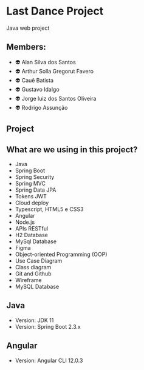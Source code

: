 # Last Dance Project

Java web project 

## Members:

<p>
    <ul>
        <li>👽 Alan Silva dos Santos</li>
        <li>👽 Arthur Solla Gregorut Favero</li>
        <li>👽 Cauê Batista</li>
        <li>👽 Gustavo Idalgo</li>
        <li>👽 Jorge luiz dos Santos Oliveira</li>
        <li>👽 Rodrigo Assunção</li>
    </ul>
</p>

## Project


## What are we using in this project?
- Java
- Spring Boot
- Spring Security
- Spring MVC
- Spring Data JPA
- Tokens JWT
- Cloud deploy
- Typescript, HTML5 e CSS3
- Angular
- Node.js
- APIs RESTful
- H2 Database
- MySql Database
- Figma
- Object-oriented Programming (OOP)
- Use Case Diagram
- Class diagram
- Git and Github
- Wireframe
- MySQL Database

## Java
- Version: JDK 11
- Version: Spring Boot 2.3.x

## Angular
- Version: Angular CLI 12.0.3
